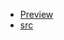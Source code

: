 
* [Preview](https://slyasfox.github.io/react-todoApp/)
* [src](https://github.com/SlyAsFox/react-todoApp/tree/develop/src)
